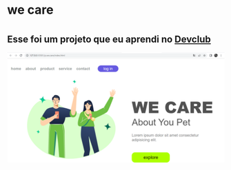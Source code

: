 <h1> we care<h1>
<h2>Esse foi um projeto que eu aprendi no <a href="https://rodolfomori.com.br/devclub">Devclub</a></h2>
  
  <img src="https://github.com/willianfelipe22/p.we.care/blob/master/assets/we%20care%20pc.png?raw=true" width="600px"/>
  
